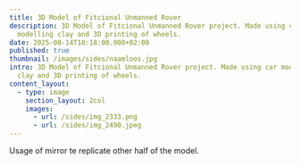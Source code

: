 ```yaml
---
title: 3D Model of Fitcional Unmanned Rover
description: 3D Model of Fitcional Unmanned Rover project. Made using car
  modelling clay and 3D printing of wheels.
date: 2025-08-14T10:18:00.000+02:00
published: true
thumbnail: /images/sides/naamloos.jpg
intro: 3D Model of Fitcional Unmanned Rover project. Made using car modelling
  clay and 3D printing of wheels.
content_layout:
  - type: image
    section_layout: 2col
    images:
      - url: /sides/img_2333.png
      - url: /sides/img_2490.jpeg
---
```

Usage of mirror te replicate other half of the model.

